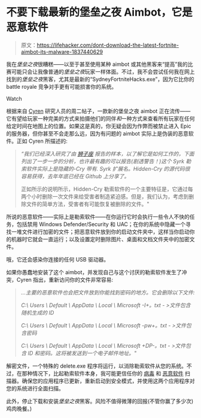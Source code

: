 # 不要下载最新的堡垒之夜 Aimbot，它是恶意软件

> 原文：<https://lifehacker.com/dont-download-the-latest-fortnite-aimbot-its-malware-1837440629>

我在*堡垒之夜*很糟糕——以至于甚至使用某种 aimbot 或其他黑客来“提高”我的比赛可能只会让我像普通的*堡垒之夜*玩家一样体面。不过，我不会尝试任何我在网上找到的*堡垒之夜*黑客，尤其是最新的“SydneyFortniteHacks.exe”，因为它比你的 battle royale 竞争对手更有可能损害你的系统。

Watch

根据来自 [Cyren](https://www.cyren.com/blog/articles/open-source-ransomware-targets-fortnite-users) 研究人员的周二帖子，一款新的堡垒之夜 aimbot 正在流传——它有望给玩家一种完美的方式来拍摄他们的同伴*和*一种方式来查看所有玩家在任何给定时间在地图上的位置。如果这是真的，你无疑会因为作弊而被禁止进入 Epic 的服务器，但你甚至不会走那么远，因为有问题的 aimbot 实际上是伪装的恶意软件。正如 Cyren 所描述的:

> *“我们已经深入研究了由* [*狮子座*](https://twitter.com/leotpsc) *报告的样本，以了解它是如何工作的，下面列出了一步一步的分析，也许最有趣的可以报告(剧透警告！)这个 Syrk 勒索软件实际上是隐藏的-Cry 带有. Syrk 扩展名。Hidden-Cry 的源代码很容易获得，去年年底已经在 Github 上分享了。*
> 
> 正如所示的说明所示，Hidden-Cry 勒索软件的一个主要特征是，它通过每两个小时删除一次文件来给受害者制造紧迫感。但是，我们认为，考虑到删除文件的简单方法，受害者有可能恢复被删除的文件。"

所说的恶意软件——实际上是勒索软件——在你运行它时会执行一些令人不快的任务，包括禁用 Windows Defender/Security 和 UAC；在你的系统中隐藏一个寻找一堆文件进行加密的文件；把恶意软件放到你的启动文件夹中，这样当你启动你的机器时它就会一直运行；以及设置定时删除图片、桌面和文档文件夹中的加密文件。

哦，它还会感染你连接的任何 USB 驱动器。

如果你愚蠢地安装了这个 aimbot，并发现自己与这个讨厌的勒索软件发生了冲突，Cyren 指出，重新访问你的文件非常容易:

> *...主要的恶意软件也会把文件放到你能找到密码的地方。它会删除以下文件:*
> 
> *C:\ Users \ Default \ AppData \ Local \ Microsoft \-I+。txt - >文件包含随机生成的 ID*
> 
> *C:\ Users \ Default \ AppData \ Local \ Microsoft \-pw+。txt - >文件包含密码*
> 
> *C:\ Users \ Default \ AppData \ Local \ Microsoft \+DP-。txt - >文件包含 ID 和密码。这将被发送到一个电子邮件地址。"*

解密文件，一个特殊的 delete.exe 程序将运行，以消除勒索软件从您的系统。不过，在那种情况下，比起勒索软件本身，我可能更信任你的 [病毒](https://support.microsoft.com/en-us/help/4013263/windows-10-stay-protected-with-windows-security) 和 [恶意软件](https://www.malwarebytes.com/mwb-download/) 扫描器。确保您的应用程序已更新，重新启动到安全模式，并使用这两个应用程序对您的系统进行全面扫描。

此外，停止下载和安装*堡垒之夜*黑客。风险不值得微薄的回报(不管你赢了多少次)鸡肉晚餐。)
